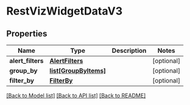 # RestVizWidgetDataV3

## Properties
Name | Type | Description | Notes
------------ | ------------- | ------------- | -------------
**alert_filters** | [**AlertFilters**](AlertFilters.md) |  | [optional] 
**group_by** | [**list[GroupByItems]**](GroupByItems.md) |  | [optional] 
**filter_by** | [**FilterBy**](FilterBy.md) |  | [optional] 

[[Back to Model list]](../README.md#documentation-for-models) [[Back to API list]](../README.md#documentation-for-api-endpoints) [[Back to README]](../README.md)


